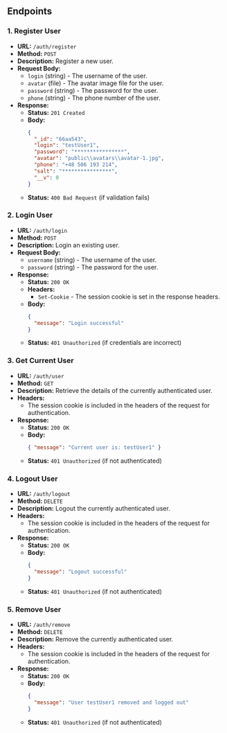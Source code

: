 ## Endpoints

### 1. Register User

- **URL:** `/auth/register`
- **Method:** `POST`
- **Description:** Register a new user.
- **Request Body:**
  - `login` (string) - The username of the user.
  - `avatar` (file) - The avatar image file for the user.
  - `password` (string) - The password for the user.
  - `phone` (string) - The phone number of the user.
- **Response:**
  - **Status:** `201 Created`
  - **Body:**
    ```json
    {
      "_id": "66aa543",
      "login": "testUser1",
      "password": "****************",
      "avatar": "public\\avatars\\avatar-1.jpg",
      "phone": "+48 506 193 214",
      "salt": "****************",
      "__v": 0
    }
    ```
  - **Status:** `400 Bad Request` (if validation fails)

### 2. Login User

- **URL:** `/auth/login`
- **Method:** `POST`
- **Description:** Login an existing user.
- **Request Body:**
  - `username` (string) - The username of the user.
  - `password` (string) - The password for the user.
- **Response:**
  - **Status:** `200 OK`
  - **Headers:**
    - `Set-Cookie` - The session cookie is set in the response headers.
  - **Body:**
    ```json
    {
      "message": "Login successful"
    }
    ```
  - **Status:** `401 Unauthorized` (if credentials are incorrect)

### 3. Get Current User

- **URL:** `/auth/user`
- **Method:** `GET`
- **Description:** Retrieve the details of the currently authenticated user.
- **Headers:**
  - The session cookie is included in the headers of the request for authentication.
- **Response:**
  - **Status:** `200 OK`
  - **Body:**
    ```json
    { "message": "Current user is: testUser1" }
    ```
  - **Status:** `401 Unauthorized` (if not authenticated)

### 4. Logout User

- **URL:** `/auth/logout`
- **Method:** `DELETE`
- **Description:** Logout the currently authenticated user.
- **Headers:**
  - The session cookie is included in the headers of the request for authentication.
- **Response:**
  - **Status:** `200 OK`
  - **Body:**
    ```json
    {
      "message": "Logout successful"
    }
    ```
  - **Status:** `401 Unauthorized` (if not authenticated)

### 5. Remove User

- **URL:** `/auth/remove`
- **Method:** `DELETE`
- **Description:** Remove the currently authenticated user.
- **Headers:**
  - The session cookie is included in the headers of the request for authentication.
- **Response:**
  - **Status:** `200 OK`
  - **Body:**
    ```json
    {
      "message": "User testUser1 removed and logged out"
    }
    ```
  - **Status:** `401 Unauthorized` (if not authenticated)
